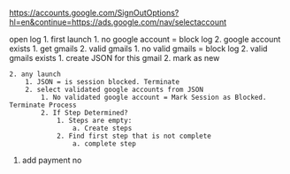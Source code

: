 https://accounts.google.com/SignOutOptions?hl=en&continue=https://ads.google.com/nav/selectaccount


open log
    1. first launch
        1. no google account = block log
        2. google account exists
            1. get gmails
            2. valid gmails
                1. no valid gmails = block log
                2. valid gmails exists
                    1. create JSON for this gmail
                    2. mark as new

    2. any launch   
        1. JSON = is session blocked. Terminate
        2. select validated google accounts from JSON
            1. No validated google account = Mark Session as Blocked. Terminate Process
            2. If Step Determined?
                1. Steps are empty:
                    a. Create steps
                2. Find first step that is not complete
                    a. complete step
                    

                
    

1. add payment
    no